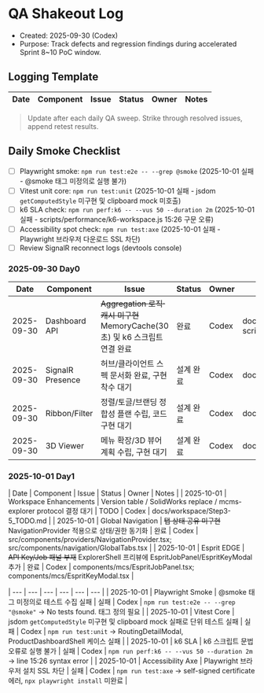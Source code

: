 # QA Shakeout Log
- Created: 2025-09-30 (Codex)
- Purpose: Track defects and regression findings during accelerated Sprint 8~10 PoC window.

## Logging Template
| Date | Component | Issue | Status | Owner | Notes |
| --- | --- | --- | --- | --- | --- |

> Update after each daily QA sweep. Strike through resolved issues, append retest results.

## Daily Smoke Checklist
- [ ] Playwright smoke: `npm run test:e2e -- --grep @smoke` (2025-10-01 실패 - @smoke 태그 미정의로 실행 불가)
- [ ] Vitest unit core: `npm run test:unit` (2025-10-01 실패 - jsdom `getComputedStyle` 미구현 및 clipboard mock 미호출)
- [ ] k6 SLA check: `npm run perf:k6 -- --vus 50 --duration 2m` (2025-10-01 실패 - scripts/performance/k6-workspace.js 15:26 구문 오류)
- [ ] Accessibility spot check: `npm run test:axe` (2025-10-01 실패 - Playwright 브라우저 다운로드 SSL 차단)
- [ ] Review SignalR reconnect logs (devtools console)

### 2025-09-30 Day0
| Date | Component | Issue | Status | Owner | Notes |
| --- | --- | --- | --- | --- | --- |
| 2025-09-30 | Dashboard API | ~~Aggregation 로직·캐시 미구현~~ MemoryCache(30초) 및 k6 스크립트 연결 완료 | 완료 | Codex | docs/api/pending/Dashboard_Aggregation_API_Draft.md; scripts/performance/k6-dashboard-summary.js |
| 2025-09-30 | SignalR Presence | 허브/클라이언트 스펙 문서화 완료, 구현 착수 대기 | 설계 완료 | Codex | docs/api/pending/SignalR_Hub_Spec.md |
| 2025-09-30 | Ribbon/Filter | 정렬/토글/브랜딩 정합성 플랜 수립, 코드 구현 대기 | 설계 완료 | Codex | docs/frontend/Ribbon_Filter_Alignment.md |
| 2025-09-30 | 3D Viewer | 메뉴 확장/3D 뷰어 계획 수립, 구현 대기 | 설계 완료 | Codex | docs/frontend/Menu_Expansion_Implementation.md |

### 2025-10-01 Day1
| Date | Component | Issue | Status | Owner | Notes |
| 2025-10-01 | Workspace Enhancements | Version table / SolidWorks replace / mcms-explorer protocol 결정 대기 | TODO | Codex | docs/workspace/Step3-5_TODO.md |
| 2025-10-01 | Global Navigation | ~~탭 상태 공유 미구현~~ NavigationProvider 적용으로 상태/권한 동기화 | 완료 | Codex | src/components/providers/NavigationProvider.tsx; src/components/navigation/GlobalTabs.tsx |
| 2025-10-01 | Esprit EDGE | ~~API Key/Job 패널 부재~~ ExplorerShell 프리뷰에 EspritJobPanel/EspritKeyModal 추가 | 완료 | Codex | components/mcs/EspritJobPanel.tsx; components/mcs/EspritKeyModal.tsx |

| --- | --- | --- | --- | --- | --- |
| 2025-10-01 | Playwright Smoke | @smoke 태그 미정의로 테스트 수집 실패 | 실패 | Codex | `npm run test:e2e -- --grep "@smoke"` → No tests found. 태그 정의 필요 |
| 2025-10-01 | Vitest Core | jsdom `getComputedStyle` 미구현 및 clipboard mock 실패로 단위 테스트 실패 | 실패 | Codex | `npm run test:unit` → RoutingDetailModal, ProductDashboardShell 케이스 실패 |
| 2025-10-01 | k6 SLA | k6 스크립트 문법 오류로 실행 불가 | 실패 | Codex | `npm run perf:k6 -- --vus 50 --duration 2m` → line 15:26 syntax error |
| 2025-10-01 | Accessibility Axe | Playwright 브라우저 설치 SSL 차단 | 실패 | Codex | `npm run test:axe` → self-signed certificate 에러, `npx playwright install` 미완료 |
